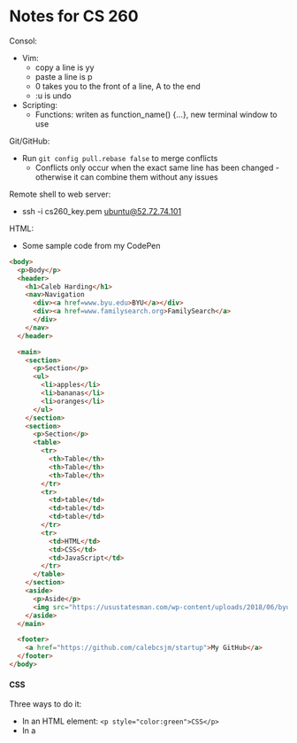 # Notes for CS 260

Consol:
- Vim:
  - copy a line is yy
  - paste a line is p
  - 0 takes you to the front of a line, A to the end
  - :u is undo
- Scripting:
  - Functions: writen as function_name() {...}, new terminal window to use

Git/GitHub:
- Run `git config pull.rebase false` to merge conflicts
   - Conflicts only occur when the exact same line has been changed - otherwise it can combine them without any issues

Remote shell to web server:
- ssh -i cs260_key.pem ubuntu@52.72.74.101

HTML:
- Some sample code from my CodePen
```html
<body>
  <p>Body</p>
  <header>
    <h1>Caleb Harding</h1>
    <nav>Navigation
      <div><a href=www.byu.edu>BYU</a></div>
      <div><a href=www.familysearch.org>FamilySearch</a>
      </div>
    </nav>
  </header>

  <main>
    <section>
      <p>Section</p>
      <ul>
        <li>apples</li>
        <li>bananas</li>
        <li>oranges</li>
      </ul>
    </section>
    <section>
      <p>Section</p>
      <table>
        <tr>
          <th>Table</th>
          <th>Table</th>
          <th>Table</th>
        </tr>
        <tr>
          <td>table</td>
          <td>table</td>
          <td>table</td>
        </tr>
        <tr>
          <td>HTML</td>
          <td>CSS</td>
          <td>JavaScript</td>
        </tr>
      </table>
    </section>
    <aside>
      <p>Aside</p>
      <img src="https://usustatesman.com/wp-content/uploads/2018/06/byu-logo.jpg" width="200" height="200">
    </aside>
  </main>

  <footer>
    <a href="https://github.com/calebcsjm/startup">My GitHub</a>
  </footer>
</body>
```

#### CSS

Three ways to do it: 
- In an HTML element: `<p style="color:green">CSS</p>`
- In a <style> element in the HTML head
```html
  <head>
  <style>
    p {
      color: green;
    }
  </style>
</head>
```
- A link to a CSS sheet in the header `<link rel="stylesheet" href="styles.css" />` **preferred

Some CSS notes:
- descendant combinator - do a list of things in the declaration `section h2{}` only applies to h2 elements that are in a section element
- what is the difference between id and class?
  - class can be a bunch of elements, id there is only one thing
  - class gets defined with `.classname`, id with `#idname`
- Attribute selector - select elements of a type with some attribute `p[class='summary'] {}`
- Fonts: Two ways to import
Way 1
```css
@font-face {
  font-family: 'Quicksand';
  src: url('https://cs260.click/fonts/quicksand.woff2');
}

p {
  font-family: Quicksand;
}
```
Way 2
```css
@import url('https://fonts.googleapis.com/css2?family=Rubik Microbe&display=swap');

p {
  font-family: 'Rubik Microbe';
}
```
Responsive Design: 
- elements can be `display: ` none, block, inline, flex, or grid, which changes what they do on the page.
- for phone compatibility, include this at the top of the page: `<meta name="viewport" content="width=device-width,initial-scale=1" />`
- Example CSS for the flex assignment:
```css
* {
  font-family: sans-serif;
  box-sizing: border-box;
}

html {
  height: 100%;
}

body {
  margin: 0;
  display: flex;
  flex-direction: column;
  height: 100%;
}

header {
  flex: 0 50px;
  font-size: 20px;
  background: hsl(223, 57%, 38%);
  color: white;

  display: flex;
  flex-direction: row;
  justify-content: start;
  align-items: center;
}

main {
  flex: 1;
  font-size: 30px;

  display: flex;
  flex-direction: column;
  align-items: center;
  justify-content: center;
}

div {
  padding: 0 0.5em;
}

footer {
  flex: 0 50px;
  background: hsl(180, 30%, 15%);
  color: white;

  display: flex;
  flex-direction: row;
  justify-content: center;
  align-items: center;
}
```
Midterm Prep: 
1. In the following code, what does the link element do?
   - Link element tells it where a css file is `<link rel="stylesheet" href="main.css" />`
   - The <link> tag defines the relationship between the current document and an external resource.
   - Also used to define language of text in linked document, what the relationship is, etc. 
2. In the following code,  what does a div tag do?
   - Defintes a division or a section in HTML doc
3. In the following code, what is the difference between the #title and .grid selector?
   - This is likely CSS code, #title defines the attributes for a item of a specific id, where .grid defines the attribues for all the grid type objects
   - Can select HTML element by its tag, CSS class, id, or DOM position
   - `p {}` does all paragraph elements
   - `#para1 {}` does the element with `id="para1"` (id can't start with num)
   - `.center {}` does all the elements with `class="center"`
   - `p.center {}` does p elements that are class center
   - `*` does all elements
   - Can also do `h1, h2, p {}` to define together
   - or do extended ones like `h1:nth-child(2)`
   - descendant combinator is a space deliited list of values where each item in the list is a descendant of the previous item - can also do stuff like `section h2 {color: red}`
   - siblings is ~ `hs ~ p {}`
   - attribute selector `p[class="summary"]`, can be used for any defined attribute, including things like href
5. In the following code, what is the difference between padding and margin?
   - Margin is distance that external elements have to be from the border, where padding is distance that internal elements have to be from the border for that item
7. Given this HTML and this CSS how will the images be displayed using flex?
   - Block display is just a block basically accross that portion of the screen
   - Inline is, well, inline
   - Grid and Flexbox. These are both CSS display modes that automatically respond to screen sizes to position and resize their child elements.
   - Flex is flexible, and can be defined with `display: flex;` and then direction as `flex-direction: row;` or `flex-direction: column;`
   - You can define `flex: __;` for each element in the flex as a number, percentage, etc. to determine how much of the flex space it should take up
   - Grid is self-explanatory
8. What does the following padding CSS do?
   - Padding usually looks like: `padding: v1 ... v4`. If only one value, it does all sides. 2 does top/bottom and left/right. 3 does top, left/right, bottom. 4 does top, right, bottom, left
   - can be defined in length, percentage of the width of the containing element, or inherit from the parent
   - if you define width and padding, it will make the width bigger by adding the padding to it on both sides. Stop this by using the CSS setting `box-sizing: border-box;`
   - Units are usually em (1 em = the size of the font), px (varies, defined to be small but visible) rem (root em of the doc), %, vw and vh (1/100th of the windows width and height), etc. 
7. What does the following code using arrow syntax function declaration do?
   - some basic arrow function notation
```js
const a = [1, 2, 3, 4];

// standard function syntax
a.sort(function (v1, v2) {
  return v1 - v2;
});

// arrow function syntax
a.sort((v1, v2) => v1 - v2);
```
   - Can't be used for constructors or iterator generators
   - `() => 3` -> `()` contains the parameters (none in this instance), and then the arrow points to what it does. That can be curly braces with a operations and a return statement, or just a constant return like the function above has.
   - Inherit `this` pointer from the scope where it is created, not called.
8. What does the following code using map with an array output?
   - map applies a function to each element in an array, like this:
```js
const array1 = [1, 4, 9, 16];

// Pass a function to map
const map1 = array1.map((x) => x * 2);

console.log(map1);
// Expected output: Array [2, 8, 18, 32]
```
9. What does the following code output using getElementByID and addEventListener?
   - `const setHabitButton = document.getElementById("setHabitButton");` gets an element
   - Then the add event listener could attach an event listener to that element so that something happens when it is called
10. What does the following line of Javascript do using a # selector?
    - The # selector is used in Javascript when referencing something by its id: `const habitNameEl = document.querySelector('#habit-name');`
    - often used with a document querySelector as above, which returns the first element that matches the specified selector
    - selectors can be complex: `const el = document.querySelector("div.user-panel.main input[name='login']");`
11. Which of the following are true? (mark all that are true about the DOM)
    - The Document Object Model (DOM) is an object representation of the HTML elements that the browser uses to render the display. The browser also exposes the DOM to external code so that you can write programs that dynamically manipulate the HTML.
     - The browser provides access to the DOM through a global variable name document that points to the root element of the DOM. If you open the browser's debugger console window and type the variable name document you will see the DOM for the document the browser is currently rendering.
     - Everything in HTML has a node in the DOM, which forms a big tree
     - Add stuff to the DOM
```js
function insertChild(parentSelector, text) {
  const newChild = document.createElement('div');
  newChild.textContent = text;

  const parentElement = document.querySelector(parentSelector);
  parentElement.appendChild(newChild);
}

insertChild('#courses', 'new course');
```

  - You can change all the text in the element by setting el.textContent = "___", or inject straight HTML
```js
const el = document.querySelector('div');
el.innerHTML = '<div class="injected"><b>Hello</b>!</div>';
```
   - Can also use it to add event listeners, as discussed above
12. By default, the HTML span element has a default CSS display property value of:
    - inline
    - The following are block-level elements, which always start on a new line and take up the full width available
      - div, h1-6, p, form, header, footer, section
    - Inline elements
      - span, a, img
13. How would you use CSS to change all the div elements to have a background color of red?
    - `div {background-color: red;}`
14. How would you display an image with a hyperlink in HTML?
    - `<img alt="mountain landscape" src="https://images.pexels.com/photos/164170/pexels-photo-164170.jpeg" />`
15. In the CSS box model, what is the ordering of the box layers starting at the inside and working out?
    - CSS box model is essentially a box that wraps around every HTML element. It consists of: content, padding, borders and margins.
16. Given the following HTML, what CSS would you use to set the text "troubl" to green and leave the "double" text unaffected?
    - use a selector (see #3 above) to differentiate between the two 
17. What will the following code output when executed using a for loop and console.log?
    - NA, need to see the code
18. How would you use JavaScript to select an element with the id of “byu” and change the text color of that element to green?
    - `const el = document.selectElementByID("byu"); el.style.color = "green";`
19. What is the opening HTML tag for a paragraph, ordered list, unordered list, second level heading, first level heading, third level heading?
    - p, ol (numbers them, sub-element li), ul (bullets instead of numbering sub-element also li), h2, h1, h3
20. How do you declare the document type to be html?
    - top of the document, add `<!DOCTYPE html>`
21. What is valid javascript syntax for if, else, for, while, switch statements?
    - Note: `let` sets var but you can change value, `const` will throw error if you try to change it
    - `===` is the equality operator for strings
    - if is like C++ - if () {} else if () {} else {}
    - for (let i = 0; i < 2; i++) {}
    - for in: iterates over an object's property names `for(const name in obj) {}` (the key if its a dictionary, the index if it is an array)
    - for of: iterates over an iterables propery values `for (const val of arr) {}`
    - do {} while ();
    - while () {};
    - switch(a value) { case x: stuff; break; case y: stuff; break; default: stuff }
    - all of them can use a break or continue statement
22. What is the correct syntax for creating a javascript object?
    - object is basically anything with properties - can be a object literal, standard object like Date, the Object object, or an instance of a class you create
    - can use the new operator, proporties can be referenced with obj.prop or obj['prop']
    - functions that return an object (even if it is just a string literal) are considered constructors, even if they aren't part of a class
    - for inheritance, you can do `class Employee extends Person` and use super() in the constructor to call the parent constructor
23. Is is possible to add new properties to javascript objects?
    - yes. these properties can include functions too
```js
const obj = new Object({a:3});
obj['b'] = 'fish';
obj.c = [1, 2, 3];
obj.hello = function () {
  console.log('hello');
};

console.log(obj);
// OUTPUT: {a: 3, b: 'fish', c: [1,2,3], hello: func}
```
```js
const person = {
  firstName: "John",
  lastName : "Doe",
  id       : 5566,
  fullName : function() {
    return this.firstName + " " + this.lastName;
  }
};
```
24. If you want to include JavaScript on an HTML page, which tag do you use?
    - script: `<script src="login.js"></script>`. This is the most common way, which references an external source. You can also just put code right in the script tag, like this: `<script> document.getElementById("demo").innerHTML = "Hello JavaScript!"; </script>`
    - If your code references HTML elements during initialization, put it at the end of the HTML file (like right before the </body> tag
26. Given the following HTML, what JavaScript could you use to set the text "animal" to "crow" and leave the "fish" text unaffected?
    - NA, need to see code. Could be a selector, as described above. Could also be a function
28. Which of the following correctly describes JSON?
    - javascript object notation, data all occurs in name/value pairs, syntactically identical to the code for creating JavaScript objects
    - key is always a string, value must be one fo the valid JSON data types (string, number, boolean, array, object, null)
    - always encoded with UTF-8
    - conversion:
```js
const obj = { a: 2, b: 'crockford', c: undefined };
const json = JSON.stringify(obj);
const objFromJson = JSON.parse(json);

console.log(obj, json, objFromJson);

// OUTPUT:
// {a: 2, b: 'crockford', c: undefined}
// {"a":2, "b":"crockford"}
// {a: 2, b: 'crockford'}
```
30. What does the console command chmod, pwd, cd, ls, vim, nano, mkdir, mv, rm, man, ssh, ps, wget, sudo  do?
    - chmod: used to change the access mode of a file `chmod u+rwx [file_name]` gives u (owner) read, write, execute permissions
    - mv: move,`mv /path/to/file/source_file_name /path/to/dest/name`
    - man: used to display the user manual of any command that we can run on the terminal, like `man ls`
    - ssh is secure shell, connect network devices
    - ps: process status, shows information on processes currently running on a system
    - wget: download files from the internet `wget http://example.com/sample.php`
32. Which of the following console command creates a remote shell session?
    - ssh: like `ssh -i cs260_key.pem ubuntu@52.72.74.101`
34. Which of the following is true when the -la parameter is specified for the ls console command?
    - it lists all the files, including those that are hidden (start with .), and use the long list formt (read and write permissions, etc.) with a and l, respectively
    - long listing includes permission, owner, file size, date modified/created, name
36. Which of the following is true for the domain name banana.fruit.bozo.click, which is the top level domain, which is a subdomain, which is a root domain?
    - top level domain: click, root domain: bozo.click, subdomain: banana.fruit
38. Is a web certificate is necessary to use HTTPS.
    - Yes. To use HTTPS with your domain name, you need a SSL or TLS certificate installed on your website. Your web host (Web Hosting Provider) may offer HTTPS security or you can request a SSL/TLS certificate from Certificate Authorities and install it yourself
40. Can a DNS A record can point to an IP address or another A record.
    - An A (address) record maps a domain to the physical IP address of the computer hosting that domain
    - A record points your domain or subdomain to an IP address, and will always point to an IP address
    - CNAME (canonical name, aka alias) points your domain or subdomain to the IP address of a different domain, and always point to domain names
42. Port 443, 80, 22 is reserved for which protocol?
    - 443 is for HTTPS, 80 is for HTTP, and 22 is for SSH. 443 encrypts network data packest before data transmission takes place
    - HTTP is hypertext transfer protocol
44. What will the following code using Promises output when executed?
    - Javascript executes as a single threaded application, so only one piece of code is ever running, but it can run in parallel
    - promise object is either in states pending, fufilled, or rejected
    - Create promise by calling Promise constructor and passing it an executor funciton that runs the asych operation
    - resolve sets it to fulfilled state, reject sets it to rejected state
    - can use the promise object, and chain then, catch, and finally to it. then is called if the promise is fulfilled, cathc if it is rejected, and finally is always called after it is complete (no longer pending)
    - Alternatively, you can use async and await to do it
      - The async keyword declares that a function returns a promise. The await keyword wraps a call to the async function, blocks execution until the promise has resolved, and then returns the result of the promise.
      - That is to say, with await, I don't think you could ever have something return "pending"
    - In the following code, setTimeout takes two parameters: an to do when the time runs out, and how long to wait for
```js
const coinToss = new Promise((resolve, reject) => {
  setTimeout(() => {
    if (Math.random() > 0.5) {
      resolve('success');
    } else {
      reject('error');
    }
  }, 10000);
});

coinToss
  .then((result) => console.log(`Coin toss result: ${result}`))
  .catch((err) => console.log(`Error: ${err}`))
  .finally(() => console.log('Toss completed'));

// OUTPUT:
//    Coin toss result: tails
//    Toss completed
```
```js
// async/await conversion

function pickupPizza() {
  const order = createOrder();

  // Promise
  placeOrder(order)
    .then((order) => serveOrder(order))
    .catch((order) => {
      orderFailure(order);
    });
}

async function pickupPizza() {
  const order = createOrder();

  // async/await (placeOrder/makePizza have promises in them)
  try {
    await placeOrder(order);
    await makePizza(order);
    serveOrder(order);
  } catch (order) {
    orderFailure(order);
  }
}
```

Other notes: 
- Local storage
```js
let user = 'Alice';

let myObject = {
  name: 'Bob',
  info: {
    favoriteClass: 'CS 260',
    likesCS: true,
  },
};

let myArray = [1, 'One', true];

localStorage.setItem('user', user);
localStorage.setItem('object', JSON.stringify(myObject));
localStorage.setItem('array', JSON.stringify(myArray));

console.log(localStorage.getItem('user'));
console.log(JSON.parse(localStorage.getItem('object')));
console.log(JSON.parse(localStorage.getItem('array')));
```
```
//output
Alice
{name: 'Bob', info: {favoriteClass: 'CS 260', likesCS: true}
[1, 'One', true]
```
- CSS animations
  - you can define a demo using something like @keyframes, and then add it to that element
```css
p {
  text-align: center;
  font-size: 20vh;

  animation-name: demo;
  animation-duration: 3s;
}
@keyframes demo {
  from {
    font-size: 0vh;
  }

  to {
    font-size: 20vh;
  }
}
```
- Rest: takes the "rest" of your parameters
```js
function hasNumber(test, ...numbers) {
  return numbers.some((i) => i === test);
}

hasNumber(2, 1, 2, 3);
// RETURNS: true
```
- Spread: does the opposite, takes an object that is iterable (e.g. array or string) and expands it into a function's parameters.
```js
function person(firstName, lastName) {
  return { first: firstName, last: lastName };
}

const p = person(...['Ryan', 'Dahl']);
console.log(p);
// OUTPUT: {first: 'Ryan', last: 'Dahl'}
```

## Final Notes: 
1. What ports are used for HTTP, HTTPS, SSH?
   - HTTPS: 443, SSH: 22, HTTP: 80
2. What do HTTP status codes in the 300, 400, 500 range indicate?
   - 2xx = success. 3xx = redirect to some other location, or that the previoulsy cached resource is still valid. 4xx = client errors, the request is invalid. 5xx = server errors, the request cannot be satisfied due to an error on the server
3. What does the HTTP header content-type allows you to do?
   - the format of the content being sent, described using standard MIME types
4. What do the following attributes of a cookie do?
   - Domain - The Domain attribute specifies which server can receive a cookie. If the server does not specify a Domain, the cookies are available on the server but not on its subdomains.
   - Path - The Path attribute indicates a URL path that must exist in the requested URL in order to send the Cookie header.
   - SameSite - The SameSite attribute lets servers specify whether/when cookies are sent with cross-site requests (where Site is defined by the registrable domain and the scheme: http or https). This provides some protection against cross-site request forgery attacks (CSRF). It takes three possible values: Strict, Lax, and None.
   - HTTPOnly - A cookie with the HttpOnly attribute is inaccessible to the JavaScript Document.cookie API; it's only sent to the server.
5. Assuming the following Express middleware, what would be the console.log output for an HTTP GET request with a URL path of /foo/bar?
   - ??
6. Given the following Express service code: What does the following JavaScript fetch return?
   - fetch is the way to make HTTP requests from JavaScript. The fetch function is built into the browser's JavaScript runtime. This means you can call it from JavaScript code running in a browser.
   - Post example:
```js
fetch('https://jsonplaceholder.typicode.com/posts', {
  method: 'POST',
  body: JSON.stringify({
    title: 'test title',
    body: 'test body',
    userId: 1,
  }),
  headers: {
    'Content-type': 'application/json; charset=UTF-8',
  },
})
  .then((response) => response.json())
  .then((jsonResponse) => {
    console.log(jsonResponse);
  });
```
7. Given the following MongoDB query `{ cost: { $gt: 10 }, name: /fran.*/}` select all of the matching documents.
   - / is whatever, * at end has no effect? $ means last character, ^ means it starts with that
1. How should you store user passwords in a database?
   - hashed, so they can't be used by someone who hacks the db
1. Assuming the following Node.js service code is executing with websockets, what will be logged to the console of the web browser?
   - ??
1. What is the WebSocket protocol used for?
   - The core feature of WebSocket is that it is fully duplexed. This means that after the initial connection is made from a client, using vanilla HTTP, and then upgraded by the server to a WebSocket connection, the relationship changes to a peer-to-peer connection where either party can efficiently send data at any time.
   - still only between two parties, so if you want three, there has to be a coordinator
   - By specifying a port when you create the WebSocketServer, you are telling the server to listen for HTTP connections on that port and to automatically upgrade them to a WebSocket connection if the request has a connection: Upgrade header.
1. What is JSX and how are the curly braces rendered?
   - React abstracts HTML into a JavaScript variant called JSX. JSX is converted into valid HTML and JavaScript using a preprocessor called Babel. Curly braces = JS
12. Assuming a HTML document with a `<div id="root"></div>` element, what content will the following React component generate?
    - three headers that all say Hello, ___ with the name of the person passed in
```jsx
      function Welcome(props) {
        return <h1>Hello, {props.name}</h1>;
      }
      function App() {
        return (
          <div>
            <Welcome name="Sara" />
            <Welcome name="Cahal" />
            <Welcome name="Edite" />
          </div>
        );
      }
      const root = ReactDOM.createRoot(document.getElementById('root'));
      root.render(<App />);
```
13. Assuming a HTML document with a `<div id="root"></div>` element, what content will the following React component generate?
    - just a list of numbers with bullets in front (since it is ul)
```jsx
    function Numbers() { 
      const numbers = [1, 2, 3, 4, 5];
      const listItems = numbers.map((number) =>
        <li>{number}</li>
      );
      return(<ul>{listItems}</ul>)
    }
    const root = ReactDOM.createRoot(document.getElementById('root')); 
    root.render(<Numbers/>);
```
14. What does the following React component do?
    - button with a click count
```jsx
function Example() {
  // Declare a new state variable, which we'll call "count"  
  const [count, setCount] = useState(0);
  return (
    <div>
      <p>You clicked {count} times</p>
      <button onClick={() => setCount(count + 1)}>
        Click me
      </button>
    </div>
  );
}
```
15. What are React Hooks used for?
    - React hooks allow React function style components to be able to do everything that a class style component can do and more.
    - includes useState
1. What is the useEffect hook used for?
   - allows you to represent lifecycle events. For example, you could run a function every time the component completes rendering, or rerender every time a button is changed
   - You can also take action when the component cleans up by returning a cleanup function from the function registered with useEffect
```jsx
function UseEffectHookDemo() {
  const [count1, updateCount1] = React.useState(0);
  const [count2, updateCount2] = React.useState(0);

  React.useEffect(() => {
    console.log(`count1 effect triggered ${count1}`);
  }, [count1]);

  return (
    <ol>
      <li onClick={() => updateCount1(count1 + 1)}>Item 1 - {count1}</li>
      <li onClick={() => updateCount2(count2 + 1)}>Item 2 - {count2}</li>
    </ol>
  );
}

ReactDOM.render(<UseEffectHookDemo />, document.getElementById('root'));
```
17. What does this code do?
    - sets the route - what things are rendered based on what the url is 
```jsx
export default function App() {
  return (
    <BrowserRouter>
      <Routes>
        <Route path="/" element={<Layout />}>
          <Route index element={<Home />} />
          <Route path="blogs" element={<Blogs />} />
          <Route path="contact" element={<Contact />} />
          <Route path="*" element={<NoPage />} />
        </Route>
      </Routes>
    </BrowserRouter>
  );
}
```
18. What role does npm play in web development?
   - npm is the node package manager, allows you to use preexisting packages of JavaScript for implementing common tasks.
   - First install the package locally on your machine using the Node Package Manager (NPM), and then include a require statement in your code that references the package name. NPM is automatically installed when you install Node.js.
19. What does package.json do in a npm project?
   - This file contains three main things: 1) Metadata about your project such as its name and the default entry JavaScript file, 2) commands (scripts) that you can execute to do things like run, test, or distribute your code, and 3) packages that this project depends upon.
   - With NPM and the joke package installed, you can now use the joke package in a JavaScript file by referencing the package name as a parameter to the require function. This is then followed by a call to the joke object's getRandomDadJoke function to actually generate a joke.
1. What does the fetch function do?
   - see above
1. What does node.js do?
   - Node.js was the first successful application for deploying JavaScript outside of a browser. This changed the JavaScript mindset from a browser technology to one that could run on the server as well. This means that JavaScript can power your entire technology stack.  
1. What does Vite do?
   - Vite bundles your code quickly, has great debugging support, and allows you to easily support JSX, TypeScript, and different CSS flavors.

Additionally: 
1. What does Express do?
   - works great for little projects where you are trying to quickly serve up some web content, but to build a production ready application you need a framework with a bit more functionality for easily implementing a full web service. This is where the Node package Express come in. Express provides support for:
     - Routing requests for service endpoints
     - Manipulating HTTP requests with JSON body content
     - Generating HTTP responses
     - Using middleware to add functionality












